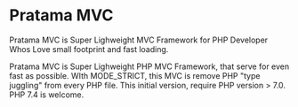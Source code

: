 # Pratama MVC
 Pratama MVC is Super Lighweight MVC Framework for PHP Developer Whos Love small footprint and fast loading.
 
Pratama MVC is Super Lighweight PHP MVC Framework, that serve for even fast as possible. WIth MODE_STRICT, this MVC is remove PHP "type juggling" from every PHP file. This initial version, require PHP version > 7.0. PHP 7.4 is welcome.

